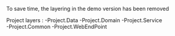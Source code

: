 To save time, the layering in the demo version has been removed

Project layers :
-Project.Data 
-Project.Domain 
-Project.Service  
-Project.Common 
-Project.WebEndPoint  
